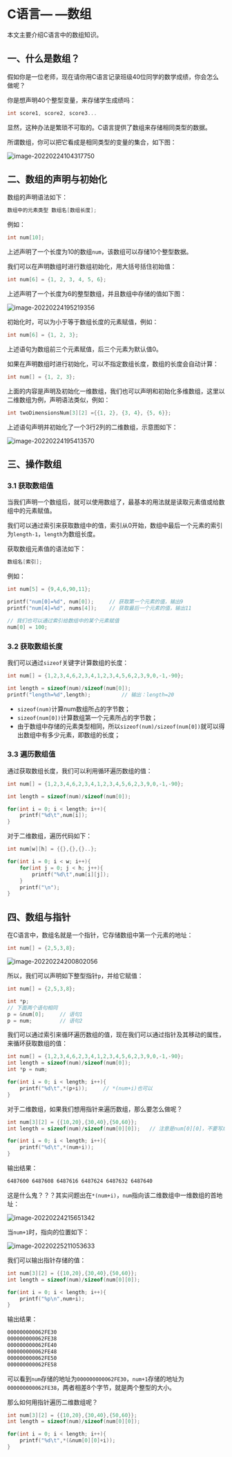 # C语言— —数组
本文主要介绍C语言中的数组知识。



## 一、什么是数组？
假如你是一位老师，现在请你用C语言记录班级40位同学的数学成绩，你会怎么做呢？

你是想声明40个整型变量，来存储学生成绩吗：
```c
int score1, score2, score3...
```
显然，这种办法是繁琐不可取的。C语言提供了数组来存储相同类型的数据。

所谓数组，你可以把它看成是相同类型的变量的集合，如下图：

![image-20220224104317750](https://cdn.jsdelivr.net/gh/Lee-0o0/image-store/PicGo/2022-02-25/1a596b8d87b8b153ec05920e0e2cbbe6--f2f4--image-20220224104317750.png)

## 二、数组的声明与初始化
数组的声明语法如下：
```c
数组中的元素类型 数组名[数组长度];
```
例如：
```c
int num[10];
```
上述声明了一个长度为10的数组`num`，该数组可以存储10个整型数据。

我们可以在声明数组时进行数组初始化，用大括号括住初始值：
```c
int num[6] = {1, 2, 3, 4, 5, 6};
```
上述声明了一个长度为6的整型数组，并且数组中存储的值如下图：

![image-20220224195219356](https://cdn.jsdelivr.net/gh/Lee-0o0/image-store/PicGo/2022-02-25/0369dc0c006fb8345b3ff704c14795d1--ad50--image-20220224195219356.png)

初始化时，可以为小于等于数组长度的元素赋值，例如：
```c
int num[6] = {1, 2, 3};
```
上述语句为数组前三个元素赋值，后三个元素为默认值0。

如果在声明数组时进行初始化，可以不指定数组长度，数组的长度会自动计算：

```c
int num[] = {1, 2, 3};
```
上面的内容是声明及初始化一维数组，我们也可以声明和初始化多维数组，这里以二维数组为例，声明语法类似，例如：
```c
int twoDimensionsNum[3][2] ={{1, 2}, {3, 4}, {5, 6}};
```
上述语句声明并初始化了一个3行2列的二维数组，示意图如下：

![image-20220224195413570](https://cdn.jsdelivr.net/gh/Lee-0o0/image-store/PicGo/2022-02-25/bdcf20dfcd1122d09c20a8b154643cf9--6774--image-20220224195413570.png)



## 三、操作数组

### 3.1 获取数组值

当我们声明一个数组后，就可以使用数组了，最基本的用法就是读取元素值或给数组中的元素赋值。

我们可以通过索引来获取数组中的值，索引从0开始，数组中最后一个元素的索引为`length-1`，`length`为数组长度。

获取数组元素值的语法如下：

```c
数组名[索引];
```

例如：

```c
int num[5] = {9,4,6,90,11};

printf("num[0]=%d", num[0]);     // 获取第一个元素的值，输出9
printf("num[4]=%d", nums[4]);    // 获取最后一个元素的值，输出11

// 我们也可以通过索引给数组中的某个元素赋值
num[0] = 100;
```



### 3.2 获取数组长度

我们可以通过`sizeof`关键字计算数组的长度：

```c
int num[] = {1,2,3,4,6,2,3,4,1,2,3,4,5,6,2,3,9,0,-1,-90};

int length = sizeof(num)/sizeof(num[0]);
printf("length=%d",length);          // 输出：length=20
```

- `sizeof(num)`计算num数组所占的字节数；
- `sizeof(num[0])`计算数组第一个元素所占的字节数；
- 由于数组中存储的元素类型相同，所以`sizeof(num)/sizeof(num[0])`就可以得出数组中有多少元素，即数组的长度；



### 3.3 遍历数组值

通过获取数组长度，我们可以利用循环遍历数组的值：

```c
int num[] = {1,2,3,4,6,2,3,4,1,2,3,4,5,6,2,3,9,0,-1,-90};

int length = sizeof(num)/sizeof(num[0]);

for(int i = 0; i < length; i++){
    printf("%d\t",num[i]);
}
```

对于二维数组，遍历代码如下：

```c
int num[w][h] = {{},{},{}..};

for(int i = 0; i < w; i++){
    for(int j = 0; j < h; j++){
        printf("%d\t",num[i][j]);
    }
    printf("\n");
}
```



## 四、数组与指针

在C语言中，数组名就是一个指针，它存储数组中第一个元素的地址：

```c
int num[] = {2,5,3,8};
```

![image-20220224200802056](https://cdn.jsdelivr.net/gh/Lee-0o0/image-store/PicGo/2022-02-25/c324ebc49f6b30bbc7ed39b3d50015c2--b133--image-20220224200802056.png)

所以，我们可以声明如下整型指针`p`，并给它赋值：

```c
int num[] = {2,5,3,8};

int *p;
// 下面两个语句相同
p = &num[0];     // 语句1
p = num;         // 语句2
```

我们可以通过索引来循环遍历数组的值，现在我们可以通过指针及其移动的属性，来循环获取数组的值：

```c
int num[] = {1,2,3,4,6,2,3,4,1,2,3,4,5,6,2,3,9,0,-1,-90};
int length = sizeof(num)/sizeof(num[0]);
int *p = num;

for(int i = 0; i < length; i++){
    printf("%d\t",*(p+i));     // *(num+i)也可以
}
```

对于二维数组，如果我们想用指针来遍历数组，那么要怎么做呢？

```c
int num[3][2] = {{10,20},{30,40},{50,60}};
int length = sizeof(num)/sizeof(num[0][0]);   // 注意是num[0][0]，不要写成num[0]

for(int i = 0; i < length; i++){
    printf("%d\t",*(num+i));
}
```

输出结果：

```txt
6487600 6487608 6487616 6487624 6487632 6487640
```

这是什么鬼？？？其实问题出在`*(num+i)`，`num`指向该二维数组中一维数组的首地址：

![image-20220224215651342](https://cdn.jsdelivr.net/gh/Lee-0o0/image-store/PicGo/2022-02-25/457db17fde8657704f7d453ef179484a--e774--image-20220224215651342.png)

当`num+1`时，指向的位置如下：

![image-20220225211053633](https://cdn.jsdelivr.net/gh/Lee-0o0/image-store/PicGo/2022-02-25/ec607af40fc39e7a1d4a395ea4ba4dfe--be78--image-20220225211053633.png)

我们可以输出指针存储的值：

```c
int num[3][2] = {{10,20},{30,40},{50,60}};
int length = sizeof(num)/sizeof(num[0][0]);  

for(int i = 0; i < length; i++){
    printf("%p\n",num+i);
}
```

输出结果：

```txt
000000000062FE30
000000000062FE38
000000000062FE40
000000000062FE48
000000000062FE50
000000000062FE58
```

可以看到`num`存储的地址为`000000000062FE30`，`num+1`存储的地址为`000000000062FE38`，两者相差8个字节，就是两个整型的大小。

那么如何用指针遍历二维数组呢？


```c
int num[3][2] = {{10,20},{30,40},{50,60}};
int length = sizeof(num)/sizeof(num[0][0]);  

for(int i = 0; i < length; i++){
    printf("%d\t",*(&num[0][0]+i));
}
```

